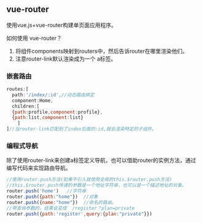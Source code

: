 ## vue-router

使用vue.js+vue-router构建单页面应用程序。

如何使用 vue-router？

1. 将组件components映射到routers中，然后告诉router在哪里渲染他们。
2. 注意router-link默认渲染成为一个 a标签。

### 嵌套路由

```js
routes:[
  path:'/index/:id',//动态路由绑定
  component:Home,
  children:[
  {path:profile,component:profile},
  {path:list,component:list}
	]
]//当router-link匹配到了index后面的:id,就会渲染特定的子组件。
```

### 编程式导航

除了使用router-link来创建a标签定义导航，也可以借助router的实例方法，通过编写代码来实现路由导航。

```js
//使用router.push方法(如果不引入就使用全局的this.$router.push方法)
//this.$router.push传递的参数是一个地址字符串，也可以是一个描述地址的对象。
router.push('home')   //字符串
router.push({path:"home"})  //对象
router.push({name:"home"})  //命名的路由。
//带查询参数的，结果会变成  /register？plan=private
router.push({path:'register',query:{plan:"private"}})

```

